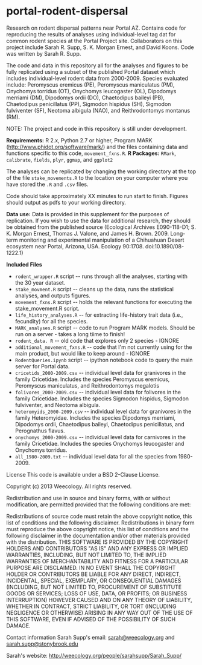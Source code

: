 portal-rodent-dispersal
=======================

Research on rodent dispersal patterns near Portal AZ. 
Contains code for reproducing the results of analyses using individual-level tag dat for common rodent species at the Portal Project site. 
Collaborators on this project include Sarah R. Supp, S. K. Morgan Ernest, and David Koons. 
Code was written by Sarah R. Supp.

The code and data in this repository all for the analyses and figures to be fully replicated using a subset of the published 
Portal dataset which includes individual-level rodent data from 2000-2009. 
Species evaluated include: Peromyscus eremicus (PE), Peromyscus maniculatus (PM), Onychomys torridus (OT), 
Onychomys leucogaster (OL), Dipodomys merriami (DM), Dipodomys ordii (DO), Chaetodipus baileyi (PB), 
Chaetodipus penicillatus (PP), Sigmodon hispidus (SH), Sigmodon fulviventer (SF), Neotoma albigula (NAO), 
and Reithrodontomys montanus (RM).

NOTE: The project and code in this repository is still under development. 

**Requirements:** R 2.x, Python 2.7 or higher, Program MARK (http://www.phidot.org/software/mark/) and the files
containing data and functions specific to this code, `movement_fxns.R`. 
**R Packages:** `RMark`, `calibrate`, `fields`, `plyr`, `ggmap`, and `ggplot2`

The analyses can be replicated by changing the working directory at the top of the file `stake_movements.R` to the 
location on your computer where you have stored the `.R` and `.csv` files.

Code should take approximately XX minutes to run start to finish. 
Figures should output as pdfs to your working directory. 

**Data use:** Data is provided in this supplement for the purposes of replication. 
If you wish to use the data for additional research, they should be obtained from the published source 
(Ecological Archives E090-118-D1; S. K. Morgan Ernest, Thomas J. Valone, and James H. Brown. 2009. Long-term monitoring 
and experimental manipulation of a Chihuahuan Desert ecosystem near Portal, Arizona, USA. Ecology 90:1708. doi:10.1890/08-1222.1)

**Included Files**
* `rodent_wrapper.R` script -- runs through all the analyses, starting with the 30 year dataset.
* `stake_movment.R` script -- cleans up the data, runs the statistical analyses, and outputs figures.
* `movement_fxns.R` script -- holds the relevant functions for executing the stake_movement.R script.
* `life_history_analyses.R` -- for extracting life-history trait data (i.e., fecundity) for all the species.
* `MARK_analyses.R` script -- code to run Program MARK models. Should be run on a server - takes a long tiime to finish!
* `rodent_data. R`  -- old code that explores only 2 species - IGNORE
* `additional_movement_fxns.R` -- code that I'm not currently using for the main product, but would like to keep around - IGNORE
* `RodentQueries.ipynb` script -- ipython notebook code to query the main server for Portal data.
* `cricetids_2000-2009.csv` -- individual level data for granivores in the family Cricetidae. Includes the species Peromyscus eremicus, Peromyscus maniculatus, and Reithrodontomys megalotis
* `folivores_2000-2009.csv` -- individual level data for folivores in the family Cricetidae. Includes the species Sigmodon hispidus, Sigmodon fulviventer, and Neotoma albigula.
* `heteromyids_2000-2009.csv` -- individual level data for granivores in the family Heteromyidae. Includes the species Dipodomys merriami, Dipodomys ordii, Chaetodipus baileyi, Chaetodipus penicillatus, and Perognathus flavus.
* `onychomys_2000-2009.csv` -- individual level data for carnivores in the family Cricetidae. Includes the species Onychomys leucogaster and Onychomys torridus.
* `all_1980-2009.txt` -- individual level data for all the species from 1980-2009.

License
This code is available under a BSD 2-Clause License.

Copyright (c) 2013 Weecology. All rights reserved.

Redistribution and use in source and binary forms, with or without modification, are permitted provided that the following conditions are met:

Redistributions of source code must retain the above copyright notice, this list of conditions and the following disclaimer. 
Redistributions in binary form must reproduce the above copyright notice, this list of conditions and the following 
disclaimer in the documentation and/or other materials provided with the distribution. 
THIS SOFTWARE IS PROVIDED BY THE COPYRIGHT HOLDERS AND CONTRIBUTORS "AS IS" AND ANY EXPRESS OR IMPLIED WARRANTIES, 
INCLUDING, BUT NOT LIMITED TO, THE IMPLIED WARRANTIES OF MERCHANTABILITY AND FITNESS FOR A PARTICULAR PURPOSE ARE 
DISCLAIMED. IN NO EVENT SHALL THE COPYRIGHT HOLDER OR CONTRIBUTORS BE LIABLE FOR ANY DIRECT, INDIRECT, INCIDENTAL, 
SPECIAL, EXEMPLARY, OR CONSEQUENTIAL DAMAGES (INCLUDING, BUT NOT LIMITED TO, PROCUREMENT OF SUBSTITUTE GOODS OR SERVICES; 
LOSS OF USE, DATA, OR PROFITS; OR BUSINESS INTERRUPTION) HOWEVER CAUSED AND ON ANY THEORY OF LIABILITY, WHETHER IN 
CONTRACT, STRICT LIABILITY, OR TORT (INCLUDING NEGLIGENCE OR OTHERWISE) ARISING IN ANY WAY OUT OF THE USE OF THIS 
SOFTWARE, EVEN IF ADVISED OF THE POSSIBILITY OF SUCH DAMAGE.

Contact information
Sarah Supp's email: sarah@weecology.org and sarah.supp@stonybrook.edu

Sarah's website: http://weecology.org/people/sarahsupp/Sarah_Supp/
